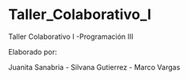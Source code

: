 # Taller_Colaborativo_I
Taller Colaborativo I -Programación III

Elaborado por:

Juanita Sanabria - 
Silvana Gutierrez - 
Marco Vargas
